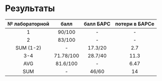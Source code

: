 # Результаты

| № лабораторной | балл | балл БАРС | потери в БАРСе |
| :---: | :---: | :---: | :---: |
| 1 | 90/100 | - | - |
| 2 | 83/100 | - | - |
| SUM (1-2) | - | 17.3/20 | 2.7 |
| 3-4 | 71.78/100 | 28.7/40 | 11.3 |
| AVG | 81.6/100 | - | 6.47 |
| SUM | - | 46/60 | 14 |
